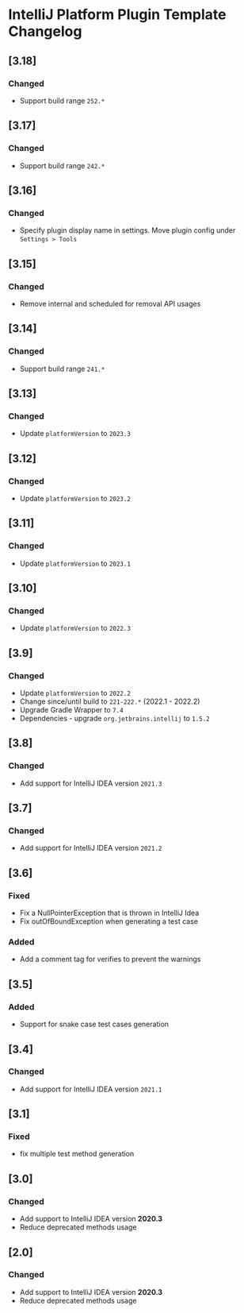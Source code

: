 <!-- Keep a Changelog guide -> https://keepachangelog.com -->

# IntelliJ Platform Plugin Template Changelog
## [3.18]
### Changed
- Support build range `252.*`

## [3.17]
### Changed
- Support build range `242.*`

## [3.16]
### Changed
- Specify plugin display name in settings. Move plugin config under `Settings > Tools`

## [3.15]
### Changed
- Remove  internal and scheduled for removal API usages
 
## [3.14]
### Changed
- Support build range `241.*`

## [3.13]
### Changed
- Update `platformVersion` to `2023.3`

## [3.12]
### Changed
- Update `platformVersion` to `2023.2`

## [3.11]
### Changed
- Update `platformVersion` to `2023.1`

## [3.10]
### Changed
- Update `platformVersion` to `2022.3`

## [3.9]
### Changed
- Update `platformVersion` to `2022.2`
- Change since/until build to `221-222.*` (2022.1 - 2022.2)
- Upgrade Gradle Wrapper to `7.4`
- Dependencies - upgrade `org.jetbrains.intellij` to `1.5.2`

## [3.8]
### Changed
- Add support for IntelliJ IDEA version `2021.3`

## [3.7]
### Changed
- Add support for IntelliJ IDEA version `2021.2`

## [3.6]
### Fixed
- Fix a NullPointerException that is thrown in IntelliJ Idea
- Fix outOfBoundException when generating a test case
### Added
- Add a comment tag for verifies to prevent the warnings

## [3.5]
### Added
- Support for snake case test cases generation

## [3.4]
### Changed
- Add support for IntelliJ IDEA version `2021.1`

## [3.1]
### Fixed
- fix multiple test method generation

## [3.0]
### Changed
- Add support to IntelliJ IDEA version **2020.3**
- Reduce deprecated methods usage 

## [2.0]
### Changed
- Add support to IntelliJ IDEA version **2020.3**
- Reduce deprecated methods usage 